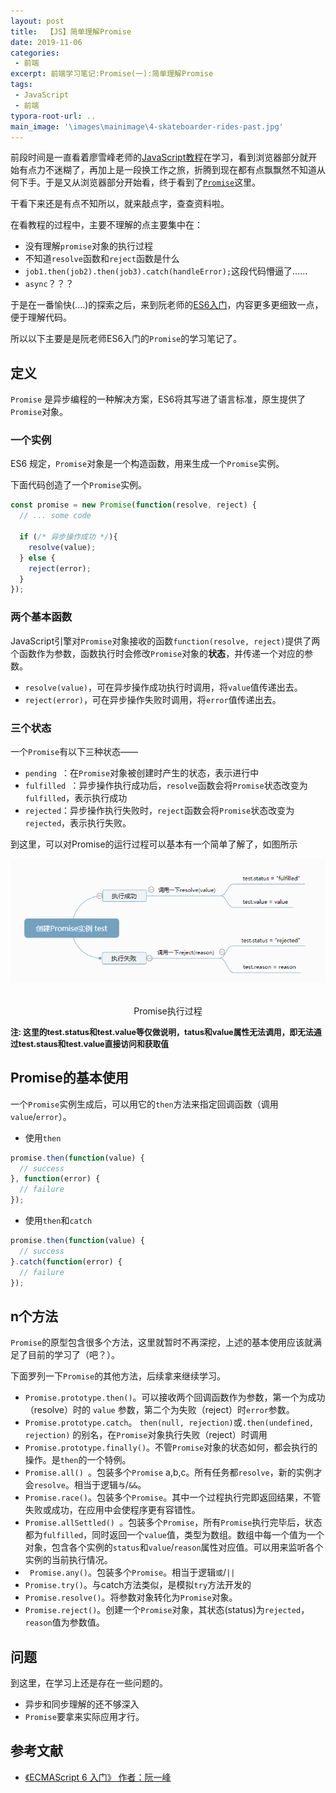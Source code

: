 ```yaml
---
layout: post
title:  【JS】简单理解Promise
date: 2019-11-06
categories: 
 - 前端
excerpt: 前端学习笔记:Promise(一):简单理解Promise
tags: 
 - JavaScript
 - 前端
typora-root-url: ..
main_image: '\images\mainimage\4-skateboarder-rides-past.jpg'
---
```


前段时间是一直看着廖雪峰老师的[JavaScript教程]( https://www.liaoxuefeng.com/wiki/1022910821149312 )在学习，看到浏览器部分就开始有点力不迷糊了，再加上是一段换工作之旅，折腾到现在都有点飘飘然不知道从何下手。于是又从浏览器部分开始看，终于看到了[`Promise`]( https://www.liaoxuefeng.com/wiki/1022910821149312/1023024413276544 )这里。

干看下来还是有点不知所以，就来敲点字，查查资料啦。

在看教程的过程中，主要不理解的点主要集中在：

- 没有理解`promise`对象的执行过程
- 不知道`resolve`函数和`reject`函数是什么
- `job1.then(job2).then(job3).catch(handleError);`这段代码懵逼了……
- `async`？？？

于是在一番愉快(....)的探索之后，来到阮老师的[ES6入门]( http://es6.ruanyifeng.com/ )，内容更多更细致一点，便于理解代码。

所以以下主要是是阮老师ES6入门的`Promise`的学习笔记了。

## 定义

`Promise` 是异步编程的一种解决方案，ES6将其写进了语言标准，原生提供了`Promise`对象。

### 一个实例

 ES6 规定，`Promise`对象是一个构造函数，用来生成一个`Promise`实例。

 下面代码创造了一个`Promise`实例。  

```js
const promise = new Promise(function(resolve, reject) {
  // ... some code

  if (/* 异步操作成功 */){
    resolve(value);
  } else {
    reject(error);
  }
});
```

### 两个基本函数

JavaScript引擎对`Promise`对象接收的函数`function(resolve, reject)`提供了两个函数作为参数，函数执行时会修改`Promise`对象的**状态**，并传递一个对应的参数。

- `resolve(value)`，可在异步操作成功执行时调用，将`value`值传递出去。
- `reject(error)`，可在异步操作失败时调用，将`error`值传递出去。

### 三个状态

一个`Promise`有以下三种状态——

-  `pending `：在`Promise`对象被创建时产生的状态，表示进行中
-  `fulfilled `：异步操作执行成功后，`resolve`函数会将`Promise`状态改变为`fulfilled`，表示执行成功
-  `rejected`：异步操作执行失败时，`reject`函数会将`Promise`状态改变为`rejected`，表示执行失败。

到这里，可以对Promise的运行过程可以基本有一个简单了解了，如图所示

<center>
    <img src="/assets/img/03-FrontEnd/01PromiseObj.png"> <img>
    <p style="text-align:center;">Promise执行过程</p>
</center>
<p style="font-size:0.8rem;font-weight:bold;">注: 这里的test.status和test.value等仅做说明，tatus和value属性无法调用，即无法通过test.staus和test.value直接访问和获取值</p>

## Promise的基本使用

一个`Promise`实例生成后，可以用它的`then`方法来指定回调函数（调用`value`/`error`）。

- 使用`then`

```js
promise.then(function(value) {
  // success
}, function(error) {
  // failure
});
```

- 使用`then`和`catch`

``` js
promise.then(function(value) {
  // success
}.catch(function(error) {
  // failure
});
```

## n个方法

`Promise`的原型包含很多个方法，这里就暂时不再深挖，上述的基本使用应该就满足了目前的学习了（吧？）。

下面罗列一下`Promise`的其他方法，后续拿来继续学习。

- `Promise.prototype.then()`。可以接收两个回调函数作为参数，第一个为成功（resolve）时的 `value` 参数，第二个为失败（reject）时`error`参数。
- `Promise.prototype.catch`。 `then(null, rejection)`或`.then(undefined, rejection)` 的别名，在`Promise`对象执行失败（reject）时调用
- `Promise.prototype.finally()`。不管`Promise`对象的状态如何，都会执行的操作。是`then`的一个特例。
- `Promise.all() `。包装多个`Promise` a,b,c。所有任务都`resolve`，新的实例才会`resolve`。相当于逻辑`与`/`&&`。
- `Promise.race()`。包装多个`Promise`。其中一个过程执行完即返回结果，不管失败或成功，在应用中会使程序更有容错性。
- `Promise.allSettled() `。包装多个`Promise`，所有`Promise`执行完毕后，状态都为`fulfilled`，同时返回一个`value`值，类型为数组。数组中每一个值为一个对象，包含各个实例的`status`和`value`/`reason`属性对应值。可以用来监听各个实例的当前执行情况。
- ` Promise.any()`。包装多个`Promise`。相当于逻辑`或`/`||`
- `Promise.try()`。与catch方法类似，是模拟`try`方法开发的
- `Promise.resolve()`。将参数对象转化为`Promise`对象。
- `Promise.reject()`。创建一个`Promise`对象，其状态(status)为`rejected`，`reason`值为参数值。

##  问题

到这里，在学习上还是存在一些问题的。

- 异步和同步理解的还不够深入
- `Promise`要拿来实际应用才行。

## 参考文献

- [《ECMAScript 6 入门》 作者：阮一峰](http://es6.ruanyifeng.com/)